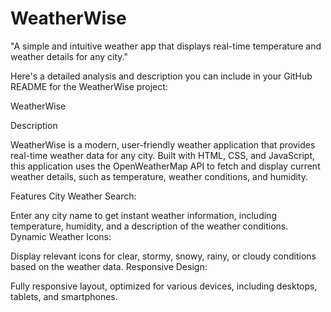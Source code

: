 # WeatherWise
"A simple and intuitive weather app that displays real-time temperature and weather details for any city."



Here's a detailed analysis and description you can include in your GitHub README for the WeatherWise project:

WeatherWise

Description

WeatherWise is a modern, user-friendly weather application that provides real-time weather data for any city. Built with HTML, CSS, and JavaScript, this application uses the OpenWeatherMap API to fetch and display current weather details, such as temperature, weather conditions, and humidity.

Features
City Weather Search:

Enter any city name to get instant weather information, including temperature, humidity, and a description of the weather conditions.
Dynamic Weather Icons:

Display relevant icons for clear, stormy, snowy, rainy, or cloudy conditions based on the weather data.
Responsive Design:

Fully responsive layout, optimized for various devices, including desktops, tablets, and smartphones.